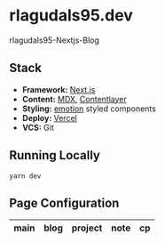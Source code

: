 # rlagudals95.dev

rlagudals95-Nextjs-Blog

## Stack

- **Framework:** [Next.js](https://nextjs.org/)
- **Content:** [MDX](https://github.com/mdx-js/mdx), [Contentlayer](https://www.contentlayer.dev/)
- **Styling:** [emotion](https://emotion.sh/docs/introduction) styled components
- **Deploy:** [Vercel](https://vercel.com/rlagudals95)
- **VCS:** Git

## Running Locally

```
yarn dev
```

## Page Configuration

| main | blog | project | note | cp  |
| ---- | ---- | ------- | ---- | --- |
